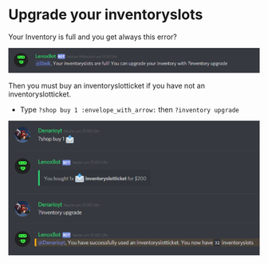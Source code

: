 # Upgrade your inventoryslots

Your Inventory is full and you get always this error?

![](../.gitbook/assets/inventory_upgrade-2.png)

Then you must buy an inventoryslotticket if you have not an inventoryslotticket.

* Type `?shop buy 1 :envelope_with_arrow:` then  `?inventory upgrade`

![](../.gitbook/assets/inventory_upgrade-1%20%281%29.png)

